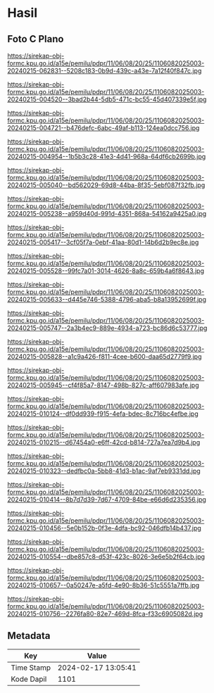 # Hasil

## Foto C Plano

https://sirekap-obj-formc.kpu.go.id/a15e/pemilu/pdpr/11/06/08/20/25/1106082025003-20240215-062831--5208c183-0b9d-439c-a43e-7a12f40f847c.jpg

https://sirekap-obj-formc.kpu.go.id/a15e/pemilu/pdpr/11/06/08/20/25/1106082025003-20240215-004520--3bad2b44-5db5-471c-bc55-45d407339e5f.jpg

https://sirekap-obj-formc.kpu.go.id/a15e/pemilu/pdpr/11/06/08/20/25/1106082025003-20240215-004721--b476defc-6abc-49af-b113-124ea0dcc756.jpg

https://sirekap-obj-formc.kpu.go.id/a15e/pemilu/pdpr/11/06/08/20/25/1106082025003-20240215-004954--1b5b3c28-41e3-4d41-968a-64df6cb2699b.jpg

https://sirekap-obj-formc.kpu.go.id/a15e/pemilu/pdpr/11/06/08/20/25/1106082025003-20240215-005040--bd562029-69d8-44ba-8f35-5ebf087f32fb.jpg

https://sirekap-obj-formc.kpu.go.id/a15e/pemilu/pdpr/11/06/08/20/25/1106082025003-20240215-005238--a959d40d-991d-4351-868a-54162a9425a0.jpg

https://sirekap-obj-formc.kpu.go.id/a15e/pemilu/pdpr/11/06/08/20/25/1106082025003-20240215-005417--3cf05f7a-0ebf-41aa-80d1-14b6d2b9ec8e.jpg

https://sirekap-obj-formc.kpu.go.id/a15e/pemilu/pdpr/11/06/08/20/25/1106082025003-20240215-005528--99fc7a01-3014-4626-8a8c-659b4a6f8643.jpg

https://sirekap-obj-formc.kpu.go.id/a15e/pemilu/pdpr/11/06/08/20/25/1106082025003-20240215-005633--d445e746-5388-4796-aba5-b8a13952699f.jpg

https://sirekap-obj-formc.kpu.go.id/a15e/pemilu/pdpr/11/06/08/20/25/1106082025003-20240215-005747--2a3b4ec9-889e-4934-a723-bc86d6c53777.jpg

https://sirekap-obj-formc.kpu.go.id/a15e/pemilu/pdpr/11/06/08/20/25/1106082025003-20240215-005828--a1c9a426-f811-4cee-b600-daa65d2779f9.jpg

https://sirekap-obj-formc.kpu.go.id/a15e/pemilu/pdpr/11/06/08/20/25/1106082025003-20240215-005945--cf4f85a7-8147-498b-827c-aff607983afe.jpg

https://sirekap-obj-formc.kpu.go.id/a15e/pemilu/pdpr/11/06/08/20/25/1106082025003-20240215-010124--df0dd939-f915-4efa-bdec-8c716bc4efbe.jpg

https://sirekap-obj-formc.kpu.go.id/a15e/pemilu/pdpr/11/06/08/20/25/1106082025003-20240215-010215--d67454a0-e6ff-42cd-b814-727a7ea7d9b4.jpg

https://sirekap-obj-formc.kpu.go.id/a15e/pemilu/pdpr/11/06/08/20/25/1106082025003-20240215-010323--dedfbc0a-5bb8-41d3-b1ac-9af7eb9331dd.jpg

https://sirekap-obj-formc.kpu.go.id/a15e/pemilu/pdpr/11/06/08/20/25/1106082025003-20240215-010414--8b7d7d39-7d67-4709-84be-e66d6d235356.jpg

https://sirekap-obj-formc.kpu.go.id/a15e/pemilu/pdpr/11/06/08/20/25/1106082025003-20240215-010456--5e0b152b-0f3e-4dfa-bc92-046dfb14b437.jpg

https://sirekap-obj-formc.kpu.go.id/a15e/pemilu/pdpr/11/06/08/20/25/1106082025003-20240215-010554--dbe857c8-d53f-423c-8026-3e6e5b2f64cb.jpg

https://sirekap-obj-formc.kpu.go.id/a15e/pemilu/pdpr/11/06/08/20/25/1106082025003-20240215-010657--0a50247e-a5fd-4e90-8b36-51c5551a7ffb.jpg

https://sirekap-obj-formc.kpu.go.id/a15e/pemilu/pdpr/11/06/08/20/25/1106082025003-20240215-010756--2276fa80-82e7-469d-8fca-f33c6905082d.jpg


## Metadata

| Key        | Value               |
| ---------- | ------------------- |
| Time Stamp | 2024-02-17 13:05:41 |
| Kode Dapil | 1101                |



